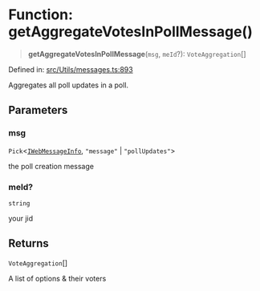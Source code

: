 # Function: getAggregateVotesInPollMessage()

> **getAggregateVotesInPollMessage**(`msg`, `meId`?): `VoteAggregation`[]

Defined in: [src/Utils/messages.ts:893](https://github.com/Fokusdotid/Baileys/blob/3533fb5d5a1e97f0cc8384505a121b389a346518/src/Utils/messages.ts#L893)

Aggregates all poll updates in a poll.

## Parameters

### msg

`Pick`\<[`IWebMessageInfo`](../namespaces/proto/interfaces/IWebMessageInfo.md), `"message"` \| `"pollUpdates"`\>

the poll creation message

### meId?

`string`

your jid

## Returns

`VoteAggregation`[]

A list of options & their voters
